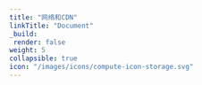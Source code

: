 ```yaml
---
title: "网络和CDN"
linkTitle: "Document"
_build:
 render: false 
weight: 5
collapsible: true
icon: "/images/icons/compute-icon-storage.svg"
---
```



